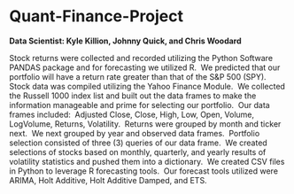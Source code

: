 # Quant-Finance-Project

__Data Scientist: Kyle Killion, Johnny Quick, and Chris Woodard__

Stock returns were collected and recorded utilizing the Python
Software PANDAS package and for forecasting we utilized R.  We predicted that our portfolio will have a
return rate greater than that of the S&P 500 (SPY).  Stock data was compiled utilizing the Yahoo
Finance Module.  We collected the Russell
1000 index list and built out the data frames to make the information
manageable and prime for selecting our portfolio.  Our data frames included:  Adjusted Close, Close, High, Low, Open,
Volume, LogVolume, Returns, Volatility. 
Returns were grouped by month and ticker next.  We next grouped by year and observed data
frames.  Portfolio selection consisted of
three (3) queries of our data frame.  We
created selections of stocks based on monthly, quarterly, and yearly results of
volatility statistics and pushed them into a dictionary.  We created CSV files in Python to leverage R
forecasting tools.  Our forecast tools
utilized were ARIMA, Holt Additive, Holt Additive Damped, and ETS.

